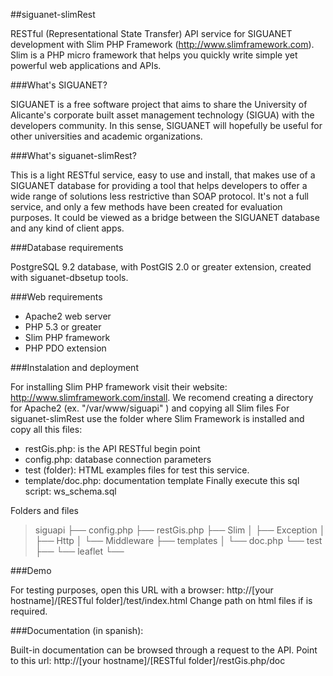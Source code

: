 ##siguanet-slimRest

RESTful (Representational State Transfer) API service for SIGUANET development with Slim PHP Framework (http://www.slimframework.com).
Slim is a PHP micro framework that helps you quickly write simple yet powerful web applications and APIs.

###What's SIGUANET?

SIGUANET is a free software project that aims to share the University of Alicante's corporate built asset management technology (SIGUA) with the developers community. In this sense, SIGUANET will hopefully be useful for other universities and academic organizations.

###What's siguanet-slimRest?

This is a light RESTful service, easy to use and install, that makes use of a SIGUANET database for providing a 
tool that helps developers to offer a wide range of solutions less restrictive than SOAP protocol. It's not a 
full service, and only a few methods have been created for evaluation purposes. It could be viewed as a bridge between 
the SIGUANET database and any kind of client apps.

###Database requirements

PostgreSQL 9.2 database, with PostGIS 2.0 or greater extension, created with siguanet-dbsetup tools.

###Web requirements

- Apache2 web server
- PHP 5.3 or greater
- Slim PHP framework
- PHP PDO extension

###Instalation and deployment

For installing Slim PHP framework visit their website: http://www.slimframework.com/install. We recomend creating a 
directory for Apache2 (ex. "/var/www/siguapi" ) and copying all Slim files
For siguanet-slimRest  use the folder where Slim Framework is installed and copy all this files:
- restGis.php: is the API RESTful begin point
- config.php: database connection parameters
- test (folder): HTML examples files for test this service.
- template/doc.php: documentation template
Finally execute this sql script: ws_schema.sql

Folders and files

> siguapi
> ├── config.php
> ├── restGis.php
> ├── Slim
> │   ├── Exception
> │   ├── Http
> │   └── Middleware
> ├── templates
> │   └── doc.php
> └──  test
>     ├── <html files>
>     └── leaflet
>         └── <leaflet js files>

###Demo

For testing purposes, open this URL with a browser:
http://[your hostname]/[RESTful folder]/test/index.html
Change path on html files if is required.

###Documentation (in spanish):

Built-in documentation can be browsed through a request to the API. Point to this url:
http://[your hostname]/[RESTful folder]/restGis.php/doc
